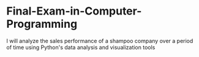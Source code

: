 # Final-Exam-in-Computer-Programming
I will analyze the sales performance of a shampoo company over a period of time using Python's data analysis and visualization tools
